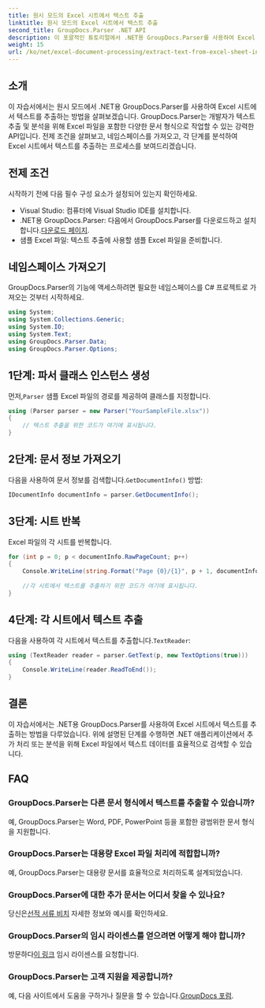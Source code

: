 ```yaml
---
title: 원시 모드의 Excel 시트에서 텍스트 추출
linktitle: 원시 모드의 Excel 시트에서 텍스트 추출
second_title: GroupDocs.Parser .NET API
description: 이 포괄적인 튜토리얼에서 .NET용 GroupDocs.Parser를 사용하여 Excel 시트에서 텍스트를 추출하는 방법을 알아보세요. 다운로드하고 구문 분석을 시작하세요.
weight: 15
url: /ko/net/excel-document-processing/extract-text-from-excel-sheet-in-raw-mode/
---
```

## 소개
이 자습서에서는 원시 모드에서 .NET용 GroupDocs.Parser를 사용하여 Excel 시트에서 텍스트를 추출하는 방법을 살펴보겠습니다. GroupDocs.Parser는 개발자가 텍스트 추출 및 분석을 위해 Excel 파일을 포함한 다양한 문서 형식으로 작업할 수 있는 강력한 API입니다. 전제 조건을 살펴보고, 네임스페이스를 가져오고, 각 단계를 분석하여 Excel 시트에서 텍스트를 추출하는 프로세스를 보여드리겠습니다.
## 전제 조건
시작하기 전에 다음 필수 구성 요소가 설정되어 있는지 확인하세요.
- Visual Studio: 컴퓨터에 Visual Studio IDE를 설치합니다.
-  .NET용 GroupDocs.Parser: 다음에서 GroupDocs.Parser를 다운로드하고 설치합니다.[다운로드 페이지](https://releases.groupdocs.com/parser/net/).
- 샘플 Excel 파일: 텍스트 추출에 사용할 샘플 Excel 파일을 준비합니다.

## 네임스페이스 가져오기
GroupDocs.Parser의 기능에 액세스하려면 필요한 네임스페이스를 C# 프로젝트로 가져오는 것부터 시작하세요.
```csharp
using System;
using System.Collections.Generic;
using System.IO;
using System.Text;
using GroupDocs.Parser.Data;
using GroupDocs.Parser.Options;
```
## 1단계: 파서 클래스 인스턴스 생성
 먼저,`Parser` 샘플 Excel 파일의 경로를 제공하여 클래스를 지정합니다.
```csharp
using (Parser parser = new Parser("YourSampleFile.xlsx"))
{
    // 텍스트 추출을 위한 코드가 여기에 표시됩니다.
}
```
## 2단계: 문서 정보 가져오기
 다음을 사용하여 문서 정보를 검색합니다.`GetDocumentInfo()` 방법:
```csharp
IDocumentInfo documentInfo = parser.GetDocumentInfo();
```
## 3단계: 시트 반복
Excel 파일의 각 시트를 반복합니다.
```csharp
for (int p = 0; p < documentInfo.RawPageCount; p++)
{
    Console.WriteLine(string.Format("Page {0}/{1}", p + 1, documentInfo.RawPageCount));
    
    //각 시트에서 텍스트를 추출하기 위한 코드가 여기에 표시됩니다.
}
```
## 4단계: 각 시트에서 텍스트 추출
 다음을 사용하여 각 시트에서 텍스트를 추출합니다.`TextReader`:
```csharp
using (TextReader reader = parser.GetText(p, new TextOptions(true)))
{
    Console.WriteLine(reader.ReadToEnd());
}
```

## 결론
이 자습서에서는 .NET용 GroupDocs.Parser를 사용하여 Excel 시트에서 텍스트를 추출하는 방법을 다루었습니다. 위에 설명된 단계를 수행하면 .NET 애플리케이션에서 추가 처리 또는 분석을 위해 Excel 파일에서 텍스트 데이터를 효율적으로 검색할 수 있습니다.

## FAQ
### GroupDocs.Parser는 다른 문서 형식에서 텍스트를 추출할 수 있습니까?
예, GroupDocs.Parser는 Word, PDF, PowerPoint 등을 포함한 광범위한 문서 형식을 지원합니다.
### GroupDocs.Parser는 대용량 Excel 파일 처리에 적합합니까?
예, GroupDocs.Parser는 대용량 문서를 효율적으로 처리하도록 설계되었습니다.
### GroupDocs.Parser에 대한 추가 문서는 어디서 찾을 수 있나요?
 당신은[선적 서류 비치](https://tutorials.groupdocs.com/parser/net/) 자세한 정보와 예시를 확인하세요.
### GroupDocs.Parser의 임시 라이센스를 얻으려면 어떻게 해야 합니까?
 방문하다[이 링크](https://purchase.groupdocs.com/temporary-license/) 임시 라이센스를 요청합니다.
### GroupDocs.Parser는 고객 지원을 제공합니까?
예, 다음 사이트에서 도움을 구하거나 질문을 할 수 있습니다.[GroupDocs 포럼](https://forum.groupdocs.com/c/parser/17).